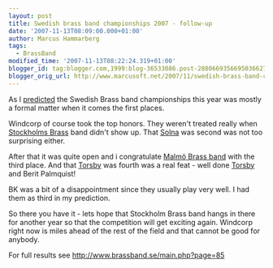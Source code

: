 ```yaml
---
layout: post
title: Swedish brass band championships 2007 - follow-up
date: '2007-11-13T08:09:00.000+01:00'
author: Marcus Hammarberg
tags:
  - BrassBand
modified_time: '2007-11-13T08:22:24.319+01:00'
blogger_id: tag:blogger.com,1999:blog-36533086.post-2880669356695036627
blogger_orig_url: http://www.marcusoft.net/2007/11/swedish-brass-band-championships-2007.html
---
```


As I [predicted](http://marcushammarberg.blogspot.com/2007/10/swedish-brass-band-championships-2007.html)
the Swedish Brass band championships this year was mostly a formal
matter when it comes the first places.

Windcorp of course took the top honors. They weren't treated really when
[Stockholms Brass](http://www.stockholmbrass.se/) band didn't show up.
That [Solna](http://www.solnabrass.com/) was second was not too
surprising either.

After that it was quite open and i congratulate [Malmö Brass
band](http://www.malmobrassband.com/) with the third place. And that
[Torsby](http://www.torsbybrass.se/) was fourth was a real feat - well
done [Torsby](http://www.torsbybrass.se/) and Berit Palmquist!

BK was a bit of a disappointment since they usually play very well. I
had them as third in my prediction.

So there you have it - lets hope that Stockholm Brass band hangs in
there for another year so that the competition will get exciting again.
Windcorp right now is miles ahead of the rest of the field and that
cannot be good for anybody.

For full results see <http://www.brassband.se/main.php?page=85>

